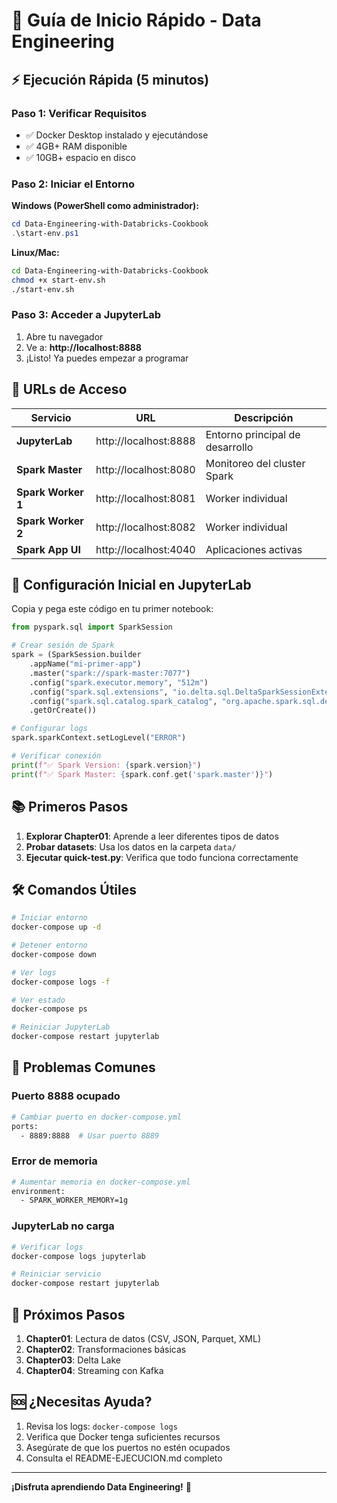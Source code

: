 # 🚀 Guía de Inicio Rápido - Data Engineering

## ⚡ Ejecución Rápida (5 minutos)

### Paso 1: Verificar Requisitos
- ✅ Docker Desktop instalado y ejecutándose
- ✅ 4GB+ RAM disponible
- ✅ 10GB+ espacio en disco

### Paso 2: Iniciar el Entorno

**Windows (PowerShell como administrador):**
```powershell
cd Data-Engineering-with-Databricks-Cookbook
.\start-env.ps1
```

**Linux/Mac:**
```bash
cd Data-Engineering-with-Databricks-Cookbook
chmod +x start-env.sh
./start-env.sh
```

### Paso 3: Acceder a JupyterLab
1. Abre tu navegador
2. Ve a: **http://localhost:8888**
3. ¡Listo! Ya puedes empezar a programar

## 📱 URLs de Acceso

| Servicio | URL | Descripción |
|----------|-----|-------------|
| **JupyterLab** | http://localhost:8888 | Entorno principal de desarrollo |
| **Spark Master** | http://localhost:8080 | Monitoreo del cluster Spark |
| **Spark Worker 1** | http://localhost:8081 | Worker individual |
| **Spark Worker 2** | http://localhost:8082 | Worker individual |
| **Spark App UI** | http://localhost:4040 | Aplicaciones activas |

## 🔧 Configuración Inicial en JupyterLab

Copia y pega este código en tu primer notebook:

```python
from pyspark.sql import SparkSession

# Crear sesión de Spark
spark = (SparkSession.builder
    .appName("mi-primer-app")
    .master("spark://spark-master:7077")
    .config("spark.executor.memory", "512m")
    .config("spark.sql.extensions", "io.delta.sql.DeltaSparkSessionExtension")
    .config("spark.sql.catalog.spark_catalog", "org.apache.spark.sql.delta.catalog.DeltaCatalog")
    .getOrCreate())

# Configurar logs
spark.sparkContext.setLogLevel("ERROR")

# Verificar conexión
print(f"✅ Spark Version: {spark.version}")
print(f"✅ Spark Master: {spark.conf.get('spark.master')}")
```

## 📚 Primeros Pasos

1. **Explorar Chapter01**: Aprende a leer diferentes tipos de datos
2. **Probar datasets**: Usa los datos en la carpeta `data/`
3. **Ejecutar quick-test.py**: Verifica que todo funciona correctamente

## 🛠️ Comandos Útiles

```bash
# Iniciar entorno
docker-compose up -d

# Detener entorno
docker-compose down

# Ver logs
docker-compose logs -f

# Ver estado
docker-compose ps

# Reiniciar JupyterLab
docker-compose restart jupyterlab
```

## 🚨 Problemas Comunes

### Puerto 8888 ocupado
```bash
# Cambiar puerto en docker-compose.yml
ports:
  - 8889:8888  # Usar puerto 8889
```

### Error de memoria
```bash
# Aumentar memoria en docker-compose.yml
environment:
  - SPARK_WORKER_MEMORY=1g
```

### JupyterLab no carga
```bash
# Verificar logs
docker-compose logs jupyterlab

# Reiniciar servicio
docker-compose restart jupyterlab
```

## 📖 Próximos Pasos

1. **Chapter01**: Lectura de datos (CSV, JSON, Parquet, XML)
2. **Chapter02**: Transformaciones básicas
3. **Chapter03**: Delta Lake
4. **Chapter04**: Streaming con Kafka

## 🆘 ¿Necesitas Ayuda?

1. Revisa los logs: `docker-compose logs`
2. Verifica que Docker tenga suficientes recursos
3. Asegúrate de que los puertos no estén ocupados
4. Consulta el README-EJECUCION.md completo

---

**¡Disfruta aprendiendo Data Engineering!** 🚀 